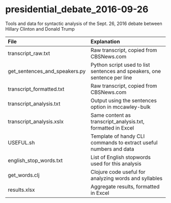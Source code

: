 # presidential_debate_2016-09-26
Tools and data for syntactic analysis of the Sept. 26, 2016 debate between Hillary Clinton and Donald Trump

| File | Explanation |
| :--- | :--- |
| transcript_raw.txt | Raw transcript, copied from CBSNews.com  |
| get_sentences_and_speakers.py | Python script used to list sentences and speakers, one sentence per line |
| transcript_formatted.txt | Raw transcript, copied from CBSNews.com |
| transcript_analysis.txt | Output using the sentences option in mccawley-bulk |
| transcript_analysis.xslx | Same content as transcript_analysis.txt, formatted in Excel |
| USEFUL.sh | Template of handy CLI commands to extract useful numbers and data |
| english_stop_words.txt | List of English stopwords used for this analysis |
| get_words.clj | Clojure code useful for analyzing words and syllables |
| results.xlsx | Aggregate results, formatted in Excel |
